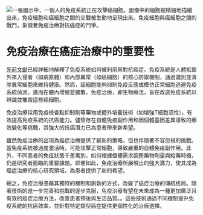 ![一張圖示中，一個人的免疫系統正在攻擊癌細胞。圖像中的細胞被精細地描繪出來，免疫細胞和癌細胞之間的交戰被生動地呈現出來。免疫細胞與癌細胞之間的戰鬥，象徵著免疫治療對抗癌症的鬥爭。](https://i.imgur.com/G0vZiSw.jpeg)
# 免疫治療在癌症治療中的重要性

[先前文獻](https://www.nature.com/articles/nrc3613)已經詳細地解釋了免疫系統如何被利用來對抗癌症。免疫系統是人體抵禦外來入侵者（如病原體）和內部異常（如癌細胞）的核心防禦機制，通過識別並清除異常細胞來維持健康。然而，癌細胞能夠抑制免疫反應或模仿正常細胞逃避免疫系統偵測，進而在體內增殖並擴散。免疫治療，即生物療法，旨在改造免疫系統以辨識並摧毀這些癌細胞。

免疫治療採用免疫檢查點抑制劑等藥物或體外培養技術（如增強T細胞活性），有效提高免疫系統的抗癌能力。儘管存在自體免疫副作用和因個體基因差異導致的療效變化等挑戰，其強大的抗癌潛力已為患者帶來新希望。

雖然免疫治療的出現為癌症治療提供了嶄新的策略，但也伴隨著不容忽視的挑戰。當免疫系統被過度激活時，可能攻擊正常細胞，導致嚴重的自體免疫副作用。此外，不同患者的免疫狀態千差萬別，如何根據個體需求調整藥物劑量與給藥時機，仍是研究者面臨的重要課題。即便如此，免疫治療所展現出的強大潛力，使其成為癌症治療的核心研究領域，為患者提供了新的希望。

總之，免疫治療憑藉其獨特的機制和創新的方式，改變了癌症治療的傳統格局。隨著技術的進一步完善和挑戰的逐步克服，免疫治療有望在未來成為一種更加廣泛且有效的癌症治療方法，改善患者預後與生活品質。。這些技術通過不同機制提升免疫系統的抗癌效率，並針對特定類型癌症提供更個性化的治療選擇。

